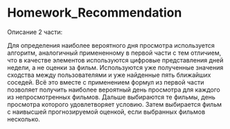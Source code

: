 # Homework_Recommendation

Описание 2 части:


   Для определения наиболее вероятного дня просмотра используется алгоритм, аналогичный примененному в первой части с тем отличием, что в качестве элементов используются цифровые представления дней недели, а не оценки за фильм. Используются уже полученные значения сходства между пользователями и уже найденные пять ближайших соседей. Всё это вместе с применением формул из первой части позволяет получить наиболее вероятный день просмотра для каждого из непросмотренных фильмов. Дальше выбираются те фильмы, день просмотра которого удовлетворяет условию. Затем выбирается фильм с наивысшей прогнозируемой оценкой, если выбранных фильмов несколько.
